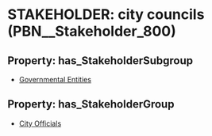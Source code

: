 # STAKEHOLDER: __city councils__ (PBN__Stakeholder_800)

## Property: has_StakeholderSubgroup

* [Governmental Entities](PBN__StakeholderSubgroup_5)

## Property: has_StakeholderGroup

* [City Officials](PBN__StakeholderGroup_0)

